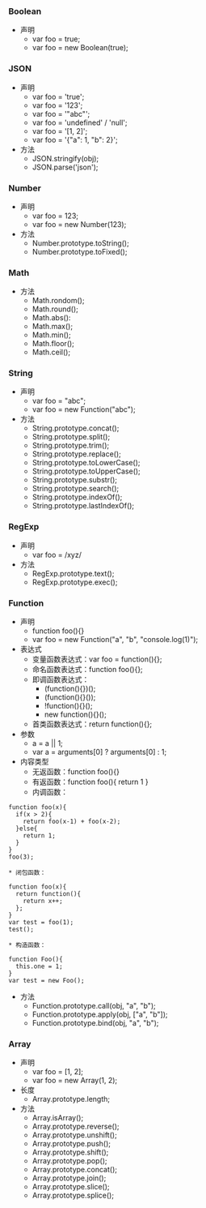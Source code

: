 ### Boolean
* 声明
    * var foo = true;
    * var foo = new Boolean(true);

### JSON
* 声明
    * var foo = 'true';
    * var foo = '123';
    * var foo = '"abc"';
    * var foo = 'undefined' / 'null';
    * var foo = '[1, 2]';
    * var foo = '{"a": 1, "b": 2}';
* 方法
    * JSON.stringify(obj);
    * JSON.parse('json');

### Number
* 声明
    * var foo = 123;
    * var foo = new Number(123);
* 方法
    * Number.prototype.toString();
    * Number.prototype.toFixed();

### Math
* 方法
    * Math.rondom();
    * Math.round();
    * Math.abs():
    * Math.max();
    * Math.min();
    * Math.floor();
    * Math.ceil();

### String
* 声明
    * var foo = "abc";
    * var foo = new Function("abc");
* 方法
    * String.prototype.concat();
    * String.prototype.split();
    * String.prototype.trim();
    * String.prototype.replace();
    * String.prototype.toLowerCase();
    * String.prototype.toUpperCase();
    * String.prototype.substr();
    * String.prototype.search();
    * String.prototype.indexOf();
    * String.prototype.lastIndexOf();

### RegExp
* 声明
    * var foo = /xyz/
* 方法
    * RegExp.prototype.text();
    * RegExp.prototype.exec();

### Function
* 声明
    * function foo(){}
    * var foo = new Function("a", "b", "console.log(1)");
* 表达式
    * 变量函数表达式：var foo = function(){};
    * 命名函数表达式：function foo(){};
    * 即调函数表达式：
        * (function(){})();
        * (function(){}());
        * !function(){}();
        * new function(){}();
    * 首类函数表达式：return function(){};
* 参数
    * a = a || 1;
    * var a = arguments[0] ? arguments[0] : 1;
* 内容类型
    * 无返函数：function foo(){}
    * 有返函数：function foo(){ return 1 }
    * 内调函数：
```
function foo(x){
  if(x > 2){
    return foo(x-1) + foo(x-2);
  }else{
    return 1;
  }
}
foo(3);
```
    * 闭包函数：
```
function foo(x){
  return function(){
    return x++;
  };
}
var test = foo(1);
test();
```
    * 构造函数：
```
function Foo(){
  this.one = 1;
}
var test = new Foo();
```
* 方法
    * Function.prototype.call(obj, "a", "b");
    * Function.prototype.apply(obj, ["a", "b"]);
    * Function.prototype.bind(obj, "a", "b");

### Array
* 声明
    * var foo = [1, 2];
    * var foo = new Array(1, 2);
* 长度
    * Array.prototype.length;
* 方法
    * Array.isArray();
    * Array.prototype.reverse();
    * Array.prototype.unshift();
    * Array.prototype.push();
    * Array.prototype.shift();
    * Array.prototype.pop();
    * Array.prototype.concat();
    * Array.prototype.join();
    * Array.prototype.slice();
    * Array.prototype.splice();
